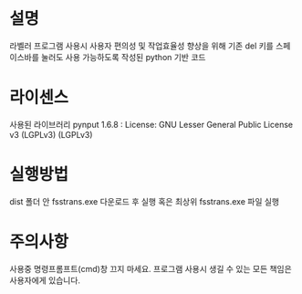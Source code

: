 # 설명
라벨러 프로그램 사용시 사용자 편의성 및 작업효율성 향상을 위해
기존 del 키를 스페이스바를 눌러도 사용 가능하도록 작성된 python 기반 코드

# 라이센스
사용된 라이브러리
pynput 1.6.8 : License: GNU Lesser General Public License v3 (LGPLv3) (LGPLv3)

# 실행방법
dist 폴더 안 fsstrans.exe 다운로드 후 실행 혹은
최상위 fsstrans.exe 파일 실행

# 주의사항
사용중 명령프롬프트(cmd)창 끄지 마세요.
프로그램 사용시 생길 수 있는 모든 책임은 사용자에게 있습니다.

